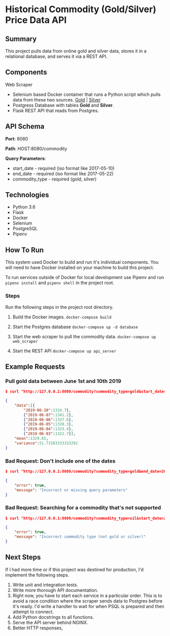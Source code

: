 # Historical Commodity (Gold/Silver) Price Data API

## Summary

This project pulls data from online gold and silver data, stores it in a relational database, and serves it via a REST API.

## Components

Web Scraper

- Selenium based Docker container that runs a Python script which pulls data from these two sources. [Gold](https://www.investing.com/commodities/gold-historical-data) | [Silver](https://www.investing.com/commodities/silver-historical-data)
- Postgress Database with tables **Gold** and **Silver**.
- Flask REST API that reads from Postgres.

## API Schema

**Port**: 8080

**Path**: HOST:8080/commodity

**Query Parameters**:

- start_date - required (iso format like 2017-05-10)
- end_date - required (iso format like 2017-05-22)
- commodity_type - required (gold, silver)

## Technologies

- Python 3.6
- Flask
- Docker
- Selenium
- PostgreSQL
- Pipenv

## How To Run

This system used Docker to build and run it's individual components. You will need to have Docker installed on your machine to build this project.

To run services outside of Docker for local development use Pipenv and run `pipenv install` and `pipenv shell` in the project root.

### Steps

Run the following steps in the project root directory.

1. Build the Docker images. `docker-compose build`

2. Start the Postgres database `docker-compose up -d database`

3. Start the web scraper to pull the commodity data. `docker-compose up web_scraper`

4. Start the REST API `docker-compose up api_server`

## Example Requests

### Pull gold data between June 1st and 10th 2019

```json
$ curl "http://127.0.0.1:8080/commodity?commodity_type=gold&start_date=2019-06-1&end_date=2019-06-10"

{
    "data":[{
        "2019-06-10":1324.7},
        {"2019-06-07":1341.2},
        {"2019-06-06":1337.6},
        {"2019-06-05":1328.3},
        {"2019-06-04":1323.4},
        {"2019-06-03":1322.7}],
    "mean":1329.65,
    "variance":51.71583333333292
}
```

### Bad Request: Don't include one of the dates

```json
$ curl "http://127.0.0.1:8080/commodity?commodity_type=gold&end_date=2019-06-10"

{
    "error": true,
    "message": "Incorrect or missing query parameters"
}
```

### Bad Request: Searching for a commodity that's not supported

```json
$ curl "http://127.0.0.1:8080/commodity?commodity_type=oil&start_date=2019-06-1&end_date=2019-06-10"

{
    "error": true,
    "message": "Incorrect commodity type (not gold or silver)"
}
```

## Next Steps

If I had more time or if this project was destined for production, I'd implement the following steps.

1. Write unit and integration tests.
2. Write more thorough API documentation.
3. Right now, you have to start each service in a particular order. This is to avoid a race condition where the scraper sends data to Postgres before it's ready. I'd write a handler to wait for when PSQL is prepared and then attempt to connect.
4. Add Python docstrings to all functions.
5. Serve the API server behind NGINX.
6. Better HTTP responses,
